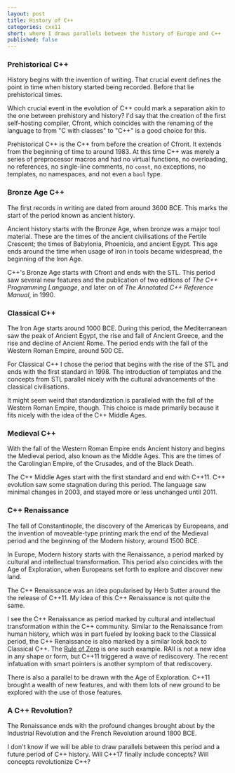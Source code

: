 ```yaml
---
layout: post
title: History of C++
categories: cxx11
short: where I draws parallels between the history of Europe and C++
published: false
---
```


### Prehistorical C++

History begins with the invention of writing. That crucial event defines the
point in time when history started being recorded. Before that lie prehistorical
times.

Which crucial event in the evolution of C++ could mark a separation akin to the
one between prehistory and history? I'd say that the creation of the first
self-hosting compiler, Cfront, which coincides with the renaming of the language
to from "C with classes" to "C++" is a good choice for this.

Prehistorical C++ is the C++ from before the creation of Cfront. It extends from
the beginning of time to around 1983. At this time C++ was merely a series of
preprocessor macros and had no virtual functions, no overloading, no references,
no single-line comments, no `const`, no exceptions, no templates, no namespaces,
and not even a `bool` type.

### Bronze Age C++

The first records in writing are dated from around 3600 BCE. This marks the
start of the period known as ancient history.

Ancient history starts with the Bronze Age, when bronze was a major tool
material. These are the times of the ancient civilisations of the Fertile
Crescent; the times of Babylonia, Phoenicia, and ancient Egypt. This age ends
around the time when usage of iron in tools became widespread, the beginning of
the Iron Age.

C++'s Bronze Age starts with Cfront and ends with the STL. This period saw
several new features and the publication of two editions of *The C++ Programming
Language*, and later on of *The Annotated C++ Reference Manual*, in 1990.

### Classical C++

The Iron Age starts around 1000 BCE. During this period, the Mediterranean saw
the peak of Ancient Egypt, the rise and fall of Ancient Greece, and the rise and
decline of Ancient Rome. The period ends with the fall of the Western Roman
Empire, around 500 CE.

For Classical C++ I chose the period that begins with the rise of the STL and
ends with the first standard in 1998. The introduction of templates and the
concepts from STL parallel nicely with the cultural advancements of the
classical civilisations.

It might seem weird that standardization is paralleled with the fall of the
Western Roman Empire, though. This choice is made primarily because it fits
nicely with the idea of the C++ Middle Ages.

### Medieval C++

With the fall of the Western Roman Empire ends Ancient history and begins the
Medieval period, also known as the Middle Ages. This are the times of the
Carolingian Empire, of the Crusades, and of the Black Death.

The C++ Middle Ages start with the first standard and end with C++11.  C++
evolution saw some stagnation during this period. The language saw minimal
changes in 2003, and stayed more or less unchanged until 2011.

### C++ Renaissance

The fall of Constantinople, the discovery of the Americas by Europeans, and the
invention of moveable-type printing mark the end of the Medieval period and the
beginning of the Modern history, around 1500 BCE.

In Europe, Modern history starts with the Renaissance, a period marked by
cultural and intellectual transformation. This period also coincides with the
Age of Exploration, when Europeans set forth to explore and discover new land.

The C++ Renaissance was an idea popularised by Herb Sutter around the the
release of C++11. My idea of this C++ Renaissance is not quite the same.

I see the C++ Renaissance as period marked by cultural and intellectual
transformation within the C++ community. Similar to the Renaissance from human
history, which was in part fueled by looking back to the Classical period, the
C++ Renaissance is also marked by a similar look back to Classical C++. The
[Rule of Zero] is one such example. RAII is not a new idea in any shape or form,
but C++11 triggered a wave of rediscovery. The recent infatuation with smart
pointers is another symptom of that rediscovery.

 [Rule of Zero]: /cxx11/2012/08/15/rule-of-zero.html

There is also a parallel to be drawn with the Age of Exploration. C++11 brought
a wealth of new features, and with them lots of new ground to be explored with
the use of those features.

### A C++ Revolution?

The Renaissance ends with the profound changes brought about by the Industrial
Revolution and the French Revolution around 1800 BCE.

I don't know if we will be able to draw parallels between this period and a
future period of C++ history. Will C++17 finally include concepts? Will concepts
revolutionize C++?

